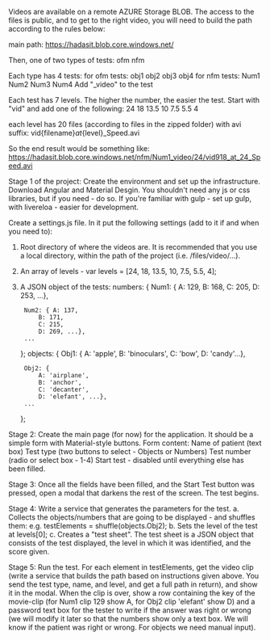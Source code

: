 Videos are available on a remote AZURE Storage BLOB. The access to the files is public, and to get to the right video, you will need to build the path according to the rules below:

main path:
https://hadasit.blob.core.windows.net/

Then, one of two types of tests:
ofm nfm

Each type has 4 tests:
    for ofm tests:
      obj1 obj2 obj3 obj4
    for nfm tests:
      Num1 Num2 Num3 Num4
Add "_video" to the test

Each test has 7 levels. The higher the number, the easier the test.
Start with "vid" and add one of the following:
24 18 13.5 10 7.5 5.5 4

each level has 20 files (according to files in the zipped folder) with avi suffix:
vid{filename}_at_{level}_Speed.avi

So the end result would be something like:
https://hadasit.blob.core.windows.net/nfm/Num1_video/24/vid918_at_24_Speed.avi


Stage 1 of the project:
Create the environment and set up the infrastructure. 
Download Angular and Material Desgin. You shouldn't need any js or css libraries, but if you need - do so. 
If you're familiar with gulp - set up gulp, with livereloa - easier for development.

Create a settings.js file. In it put the following settings (add to it if and when you need to):
1. Root directory of where the videos are. It is recommended that you use a local directory, within the path of the project (i.e. /files/video/...). 
2. An array of levels - var levels = [24, 18, 13.5, 10, 7.5, 5.5, 4];
3. A JSON object of the tests:
	numbers: {
		Num1: {	A: 129, 
			B: 168, 
			C: 205, 
			D: 253, ...},
		
		Num2: { A: 137, 
			B: 171, 
			C: 215, 
			D: 269, ...},
		...
	};
	objects: {
		Obj1: {
			A: 'apple', 
			B: 'binoculars', 
			C: 'bow', 
			D: 'candy'...},
		
		Obj2: {
			A: 'airplane', 
			B: 'anchor', 
			C: 'decanter', 
			D: 'elefant', ...},
		...
	};

Stage 2:
Create the main page (for now) for the application. It should be a simple form with Material-style buttons. 
Form content:
Name of patient (text box)
Test type (two buttons to select - Objects or Numbers)
Test number (radio or select box - 1-4)
Start test - disabled until everything else has been filled.

Stage 3:
Once all the fields have been filled, and the Start Test button was pressed, open a modal that darkens the rest of the screen. The test begins.

Stage 4:
Write a service that generates the parameters for the test.
a. Collects the objects/numbers that are going to be displayed - and shuffles them: e.g. testElements = shuffle(objects.Obj2);
b. Sets the level of the test at levels[0];
c. Creates a "test sheet". The test sheet is a JSON object that consists of the test displayed, the level in which it was identified, and the score given.

Stage 5:
Run the test. 
For each element in testElements, get the video clip (write a service that builds the path based on instructions given above. You send the test type, name, and level, and get a full path in return), and show it in the modal.
When the clip is over, show a row containing the key of the movie-clip (for Num1 clip 129 show A, for Obj2 clip 'elefant' show D) and a password text box for the tester to write if the answer was right or wrong (we will modify it later so that the numbers show only a text box. We will know if the patient was right or wrong. For objects we need manual input).

